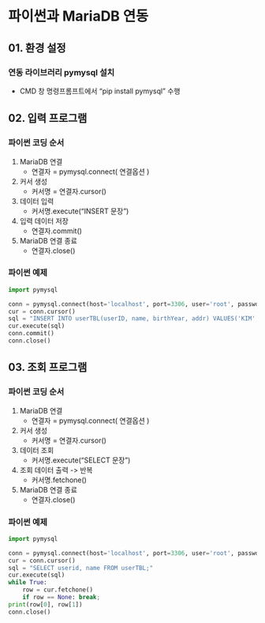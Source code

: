 # 파이썬과 MariaDB 연동

## 01. 환경 설정

### 연동 라이브러리 pymysql 설치
- CMD 창 명령프롬프트에서 “pip install pymysql” 수행

## 02. 입력 프로그램

### 파이썬 코딩 순서
1. MariaDB 연결
    - 연결자 = pymysql.connect( 연결옵션 )
2. 커서 생성
    - 커서명 = 연결자.cursor()
3. 데이터 입력
    - 커서명.execute(“INSERT 문장”)
4. 입력 데이터 저장
    - 연결자.commit()
5. MariaDB 연결 종료
    - 연결자.close()

### 파이썬 예제
```python
import pymysql

conn = pymysql.connect(host='localhost', port=3306, user='root', passwd='1234', db='sqldb')
cur = conn.cursor()    
sql = "INSERT INTO userTBL(userID, name, birthYear, addr) VALUES('KIM', '김씨', 1991, '서울');"
cur.execute(sql)
conn.commit()
conn.close()
```

## 03. 조회 프로그램

### 파이썬 코딩 순서
1. MariaDB 연결
    - 연결자 = pymysql.connect( 연결옵션 )
2. 커서 생성
    - 커서명 = 연결자.cursor()
3. 데이터 조회
    - 커서명.execute(“SELECT 문장”)
4. 조회 데이터 출력 -> 반복
    - 커서명.fetchone()
5. MariaDB 연결 종료
    - 연결자.close()    

### 파이썬 예제
```python
import pymysql

conn = pymysql.connect(host='localhost', port=3306, user='root', passwd='1234', db='sqldb')
cur = conn.cursor()
sql = "SELECT userid, name FROM userTBL;"
cur.execute(sql)
while True:
	row = cur.fetchone()
	if row == None: break;
print(row[0], row[1])
conn.close()
```